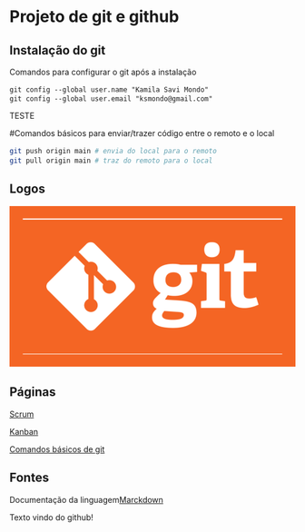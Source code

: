 # Projeto de git e github
## Instalação do git

Comandos para configurar o git após a instalação

```
git config --global user.name "Kamila Savi Mondo"
git config --global user.email "ksmondo@gmail.com"
``` 

TESTE

#Comandos básicos para enviar/trazer código entre o remoto e o local

```bash
git push origin main # envia do local para o remoto
git pull origin main # traz do remoto para o local
``` 

## Logos
![Git](imagens/git.png)

## Páginas
[Scrum](scrum.md)

[Kanban](kanban.md)

[Comandos básicos de git](comandos_basicos.md)

## Fontes
Documentação da linguagem[Marckdown](https://github.com/adam-p/markdown-here/wiki/Markdown-Cheatsheet?msclkid=e6765f16c67d11ec9e058ae3dc33e56c)

Texto vindo do github!
